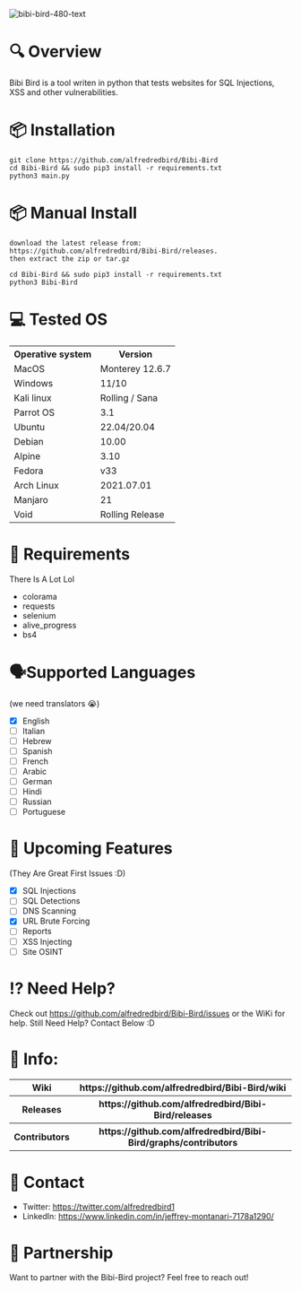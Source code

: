 
![bibi-bird-480-text](https://github.com/user-attachments/assets/a0836bfa-6012-4502-b891-2416222bb0f2)


# 🔍 Overview
Bibi Bird is a tool writen in python that tests websites for SQL Injections, XSS and other vulnerabilities.


# 📦 Installation

    git clone https://github.com/alfredredbird/Bibi-Bird
    cd Bibi-Bird && sudo pip3 install -r requirements.txt
    python3 main.py

# 📦 Manual Install

    download the latest release from: https://github.com/alfredredbird/Bibi-Bird/releases.
    then extract the zip or tar.gz

    cd Bibi-Bird && sudo pip3 install -r requirements.txt
    python3 Bibi-Bird


# 💻 Tested OS

<table>
    <tr>
        <th>Operative system</th>
        <th> Version </th>
    </tr>
    <tr>
        <td>MacOS</td>
        <td> Monterey 12.6.7 </td>
    </tr>
    <tr>
        <td>Windows</td>
        <td>11/10</td>
    </tr>
    <tr>
        <td>Kali linux</td>
        <td> Rolling / Sana</td>
    </tr>
    <tr>
        <td>Parrot OS</td>
        <td>3.1 </td>
    </tr>
    <tr>
        <td>Ubuntu</td>
        <td>22.04/20.04 </td>
    </tr>
    <tr>
        <td>Debian</td>
        <td>10.00 </td>
    </tr>
   <tr>
        <td>Alpine</td>
        <td>3.10 </td>
    </tr>
  <tr>
        <td>Fedora</td>
        <td>v33</td>
    </tr>
  <tr>
        <td>Arch Linux</td>
        <td>2021.07.01</td>
    </tr>
    <tr>
        <td>Manjaro</td>
        <td>21</td>
    </tr>
   <tr>
        <td>Void</td>
        <td>Rolling Release</td>
    </tr>
</table>

# 📖 Requirements

There Is A Lot Lol

- colorama 
- requests 
- selenium
- alive_progress
- bs4

# 🗣️Supported Languages
(we need translators 😭)
- [x] English
- [ ] Italian
- [ ] Hebrew 
- [ ] Spanish
- [ ] French 
- [ ] Arabic
- [ ] German
- [ ] Hindi
- [ ] Russian
- [ ] Portuguese

# 📕 Upcoming Features
 (They Are Great First Issues :D)

 - [x] SQL Injections
 - [ ] SQL Detections
 - [ ] DNS Scanning
 - [x] URL Brute Forcing
 - [ ] Reports
 - [ ] XSS Injecting
 - [ ] Site OSINT

# ⁉️ Need Help?
Check out https://github.com/alfredredbird/Bibi-Bird/issues or the WiKi for help.
Still Need Help? Contact Below :D

# 📗 Info:

<table>
    <tr>
        <th>Wiki</th>
        <th>https://github.com/alfredredbird/Bibi-Bird/wiki</th>
    </tr>
   <tr>
        <th>Releases</th>
        <th>https://github.com/alfredredbird/Bibi-Bird/releases</th>
    </tr>
    <tr>
        <th>Contributors</th>
        <th>https://github.com/alfredredbird/Bibi-Bird/graphs/contributors</th>
    </tr>
</table>

# 📘 Contact

- Twitter: https://twitter.com/alfredredbird1
- LinkedIn: https://www.linkedin.com/in/jeffrey-montanari-7178a1290/


# 🤝 Partnership
Want to partner with the Bibi-Bird project? Feel free to reach out!
